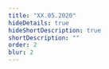 ```yaml
---
title: "XX.05.2020"
hideDetails: true
hideShortDescription: true
shortDescription: ""
order: 2
blur: 2
---
```

